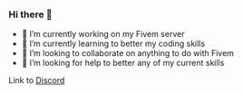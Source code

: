 ### Hi there 👋

- 🔭 I’m currently working on my Fivem server 
- 🌱 I’m currently learning to better my coding skills 
- 👯 I’m looking to collaborate on anything to do with Fivem 
- 🤔 I’m looking for help to better any of my current skills 

Link to [Discord](https://discord.gg/U7QvFNaYPU) 

<!--
**rockrocks8/rockrocks8** is a ✨ _special_ ✨ repository because its `README.md` (this file) appears on your GitHub profile.

Here are some ideas to get you started:

- 🔭 I’m currently working on ...
- 🌱 I’m currently learning ...
- 👯 I’m looking to collaborate on ...
- 🤔 I’m looking for help with ...
- 💬 Ask me about ...
- 📫 How to reach me: ...
- 😄 Pronouns: ...
- ⚡ Fun fact: ...
-->
